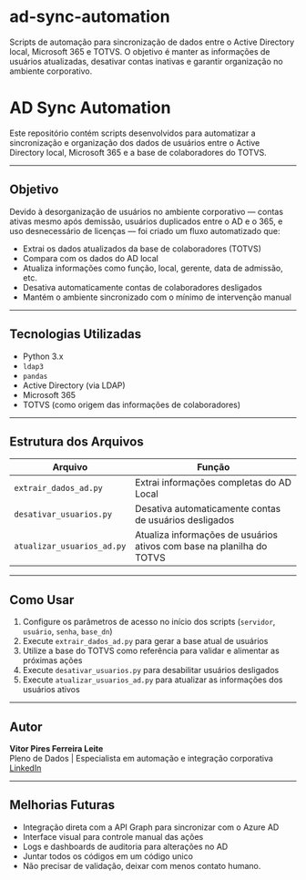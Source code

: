 # ad-sync-automation
Scripts de automação para sincronização de dados entre o Active Directory local, Microsoft 365 e TOTVS. O objetivo é manter as informações de usuários atualizadas, desativar contas inativas e garantir organização no ambiente corporativo.


# AD Sync Automation

Este repositório contém scripts desenvolvidos para automatizar a sincronização e organização dos dados de usuários entre o Active Directory local, Microsoft 365 e a base de colaboradores do TOTVS.

---

## Objetivo

Devido à desorganização de usuários no ambiente corporativo — contas ativas mesmo após demissão, usuários duplicados entre o AD e o 365, e uso desnecessário de licenças — foi criado um fluxo automatizado que:

- Extrai os dados atualizados da base de colaboradores (TOTVS)
- Compara com os dados do AD local
- Atualiza informações como função, local, gerente, data de admissão, etc.
- Desativa automaticamente contas de colaboradores desligados
- Mantém o ambiente sincronizado com o mínimo de intervenção manual

---

## Tecnologias Utilizadas

- Python 3.x  
- `ldap3`  
- `pandas`  
- Active Directory (via LDAP)
- Microsoft 365
- TOTVS (como origem das informações de colaboradores)

---

## Estrutura dos Arquivos

| Arquivo                       | Função                                                              |
|-------------------------------|-----------------------------------------------------------------------|
| `extrair_dados_ad.py`         | Extrai informações completas do AD Local                              |
| `desativar_usuarios.py`       | Desativa automaticamente contas de usuários desligados                |
| `atualizar_usuarios_ad.py`    | Atualiza informações de usuários ativos com base na planilha do TOTVS |

---

## Como Usar

1. Configure os parâmetros de acesso no início dos scripts (`servidor`, `usuário`, `senha`, `base_dn`)
2. Execute `extrair_dados_ad.py` para gerar a base atual de usuários
3. Utilize a base do TOTVS como referência para validar e alimentar as próximas ações
4. Execute `desativar_usuarios.py` para desabilitar usuários desligados
5. Execute `atualizar_usuarios_ad.py` para atualizar as informações dos usuários ativos

---

##  Autor

**Vitor Pires Ferreira Leite**  
Pleno de Dados | Especialista em automação e integração corporativa  
[LinkedIn](www.linkedin.com/in/vitor-ferreira-leite)

---

## Melhorias Futuras

- Integração direta com a API Graph para sincronizar com o Azure AD
- Interface visual para controle manual das ações
- Logs e dashboards de auditoria para alterações no AD
- Juntar todos os códigos em um código unico
- Não precisar de validação, deixar com menos contato humano.


